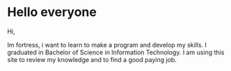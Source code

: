 # Hello everyone

Hi,

Im fortress, i want to learn to make a program and develop my skills.
I graduated in Bachelor of Science in Information Technology. I am using this site to review my knowledge and to find a good paying job.
